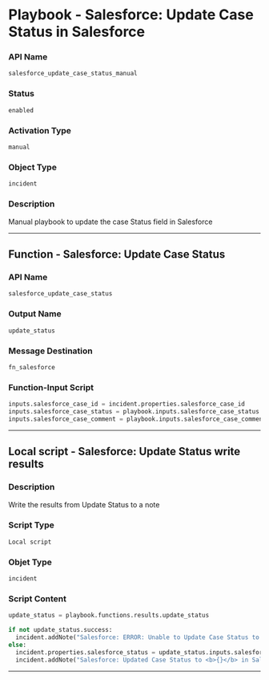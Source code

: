 <!--
    DO NOT MANUALLY EDIT THIS FILE
    THIS FILE IS AUTOMATICALLY GENERATED WITH resilient-sdk codegen
    Generated with resilient-sdk v50.0.85
-->

# Playbook - Salesforce: Update Case Status in Salesforce

### API Name
`salesforce_update_case_status_manual`

### Status
`enabled`

### Activation Type
`manual`

### Object Type
`incident`

### Description
Manual playbook to update the case Status field in Salesforce


---
## Function - Salesforce: Update Case Status

### API Name
`salesforce_update_case_status`

### Output Name
`update_status`

### Message Destination
`fn_salesforce`

### Function-Input Script
```python
inputs.salesforce_case_id = incident.properties.salesforce_case_id
inputs.salesforce_case_status = playbook.inputs.salesforce_case_status
inputs.salesforce_case_comment = playbook.inputs.salesforce_case_comment
```

---

## Local script - Salesforce: Update Status write results

### Description
Write the results from Update Status to a note

### Script Type
`Local script`

### Objet Type
`incident`

### Script Content
```python
update_status = playbook.functions.results.update_status

if not update_status.success:
  incident.addNote("Salesforce: ERROR: Unable to Update Case Status to <b>{}</b>".format(update_status.inputs.salesforce_case_status))
else:
  incident.properties.salesforce_status = update_status.inputs.salesforce_case_status
  incident.addNote("Salesforce: Updated Case Status to <b>{}</b> in Salesforce".format(incident.properties.salesforce_status))
```

---
